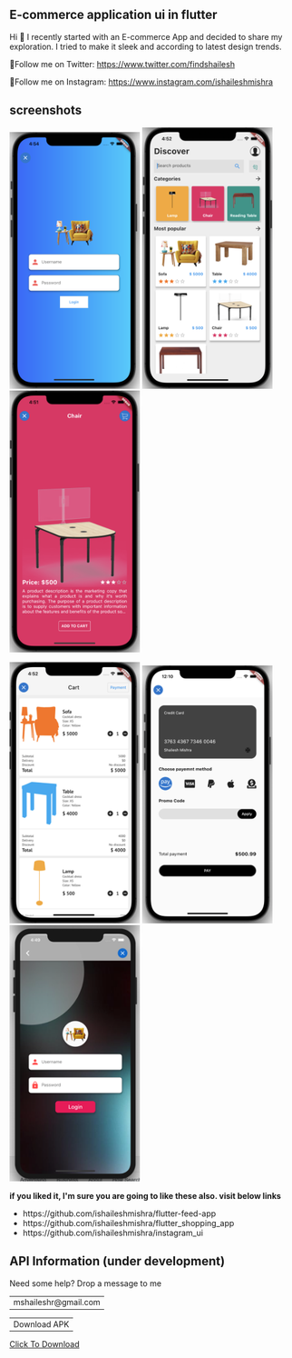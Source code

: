 ## E-commerce application ui in flutter

Hi 👋 I recently started with an E-commerce App and decided to share my exploration. I tried to make it sleek and according to latest design trends.

🥇Follow me on Twitter:
https://www.twitter.com/findshailesh

🥇Follow me on Instagram:
https://www.instagram.com/ishaileshmishra

## screenshots

<img src="assets/srcn/one.png" width=230> <img src="assets/srcn/two.png" width=230> <img src="assets/srcn/three.png" width=230>  

<img src="assets/srcn/four.png" width=230> <img src="assets/srcn/five.png" width=230> <img src="assets/srcn/six.png" width=230>



<b>if you liked it, I'm sure you are going to like these also. visit below links</b>

<ul>
<li>https://github.com/ishaileshmishra/flutter-feed-app</li>
<li>https://github.com/ishaileshmishra/flutter_shopping_app</li>
<li>https://github.com/ishaileshmishra/instagram_ui</li>
</ul>

## API Information (under development)

Need some help? Drop a message to me
<table>
    <tr>
        <td>mshaileshr@gmail.com</td>
    </tr>
</table>

<table>
    <tr>
        <td>Download APK</td>
    </tr>
</table>

[Click To Download](https://github.com/ishaileshmishra/jin_ecomm/blob/master/assets/apk/app-release.apk?raw=true)
